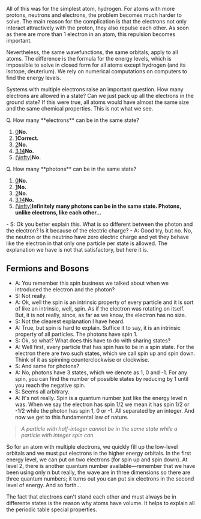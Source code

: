 All of this was for the simplest atom, hydrogen. For atoms with more protons, neutrons and electrons, the problem becomes much harder to solve. The main reason for the complication is that the electrons not only interact attractively with the proton, they also repulse each other. As soon as there are more than 1 electron in an atom, this repulsion becomes important.

Nevertheless, the same wavefunctions, the same orbitals, apply to all atoms. The difference is the formula for the energy levels, which is impossible to solve in closed form for all atoms except hydrogen (and its isotope, deuterium). We rely on numerical computations on computers to find the energy levels.

Systems with multiple electrons raise an important question. How many electrons are allowed in a state? Can we just pack up all the electrons in the ground state? If this were true, all atoms would have almost the same size and the same chemical properties. This is not what we see.

<div class="question">Q. How many **electrons** can be in the same state?

1. [0](#)**No.**
2. [1](#)**Correct.**
3. [2](#)**No.**
4. [3.14](#)**No.**
5. [\(\infty\)](#)**No.**

</div><div class="question">Q. How many **photons** can be in the same state?

1. [0](#)**No.**
2. [1](#)**No.**
3. [2](#)**No.**
4. [3.14](#)**No.**
5. [\(\infty\)](#)**Infinitely many photons can be in the same state. Photons, unlike electrons, like each other...**

</div>- S: Ok you better explain this. What is so different between the photon and the electron? Is it because of the electric charge?
- A: Good try, but no. No, the neutron or the neutrino have zero electric charge and yet they behave like the electron in that only one particle per state is allowed. The explanation we have is not that satisfactory, but here it is.

Fermions and Bosons
-------------------

- A: You remember this spin business we talked about when we introduced the electron and the photon?
- S: Not really.
- A: Ok, well the spin is an intrinsic property of every particle and it is sort of like an intrinsic, well, spin. As if the electron was rotating on itself. But, it is not really, since, as far as we know, the electron has no size.
- S: Not the clearest explanation I have heard.
- A: True, but spin is hard to explain. Suffice it to say, it is an intrinsic property of all particles. The photons have spin 1.
- S: Ok, so what? What does this have to do with sharing states?
- A: Well first, every particle that has spin has to be in a spin state. For the electron there are two such states, which we call spin up and spin down. Think of it as spinning counterclockwise or clockwise.
- S: And same for photons?
- A: No, photons have 3 states, which we denote as 1, 0 and -1. For any spin, you can find the number of possible states by reducing by 1 until you reach the negative spin.
- S: Seems all arbitrary.
- A: It's not really. Spin is a quantum number just like the energy level n was. When we say the electron has spin 1/2 we mean it has spin 1/2 or -1/2 while the photon has spin 1, 0 or -1. All separated by an integer. And now we get to this fundamental law of nature.

> _A particle with half-integer cannot be in the same state while a particle with integer spin can._

So for an atom with multiple electrons, we quickly fill up the low-level orbitals and we must put electrons in the higher energy orbitals. In the first energy level, we can put on two electrons (for spin up and spin down). At level 2, there is another quantum number available—remember that we have been using only n but really, the wave are in three dimensions so there are three quantum numbers; it turns out you can put six electrons in the second level of energy. And so forth...

The fact that electrons can't stand each other and must always be in differente states is the reason why atoms have volume. It helps to explain all the periodic table special properties.